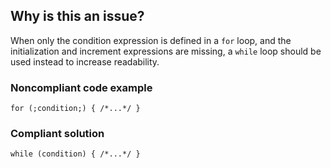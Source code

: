 ## Why is this an issue?
 
When only the condition expression is defined in a `for` loop, and the initialization and increment expressions are missing, a `while` loop should be used instead to increase readability.
 
### Noncompliant code example

    for (;condition;) { /*...*/ }

### Compliant solution

    while (condition) { /*...*/ }